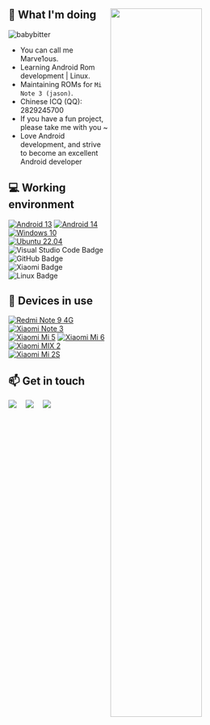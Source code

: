 ## 🤔 What I'm doing <img style="width: 60%;" align="right" src="https://github-profile-summary-cards.vercel.app/api/cards/profile-details?username=babybitter&theme=nord_bright" />
<p align="left"> <img src="https://komarev.com/ghpvc/?username=babybitter" alt="babybitter" /> </p>

 - You can call me Marve1ous.
 - Learning Android Rom development | Linux.
 - Maintaining ROMs for `Mi Note 3 (jason)`.
 - Chinese ICQ (QQ): 2829245700
 - If you have a fun project, please take me with you ~
 - Love Android development, and strive to become an excellent Android developer


## 💻 Working environment
[![Android 13](https://img.shields.io/badge/Android%2013-3ddc84?style=flat-square&logo=android&logoColor=ffffff)](https://www.android.com/android-13/)
[![Android 14](https://img.shields.io/badge/Android%2014-3ddc84?style=flat-square&logo=android&logoColor=ffffff)](https://www.android.com/android-14/)
[![Windows 10](https://img.shields.io/badge/Windows%2010-00adef?style=flat-square&logo=windows&logoColor=ffffff)](https://www.microsoft.com/en-us/windows/windows-10)
[![Ubuntu 22.04](https://img.shields.io/badge/Ubuntu%2022%2e04-dd4814?style=flat-square&logo=ubuntu&logoColor=ffffff)](https://releases.ubuntu.com/jammy/)
![Visual Studio Code Badge](https://img.shields.io/badge/Visual%20Studio%20Code-007ACC?logo=visualstudiocode&logoColor=fff&style=flat)
![GitHub Badge](https://img.shields.io/badge/GitHub-181717?logo=github&logoColor=fff&style=flat)
![Xiaomi Badge](https://img.shields.io/badge/Xiaomi-FF6900?logo=xiaomi&logoColor=fff&style=flat)
![Linux Badge](https://img.shields.io/badge/Linux-FCC624?logo=linux&logoColor=000&style=flat)

## 📱 Devices in use
[![Redmi Note 9 4G](https://img.shields.io/badge/Redmi%20Note%209%204G-fd4900?style=flat-square&logo=xiaomi&logoColor=ffffff)](https://www.mi.com/redminote9-4g)
[![Xiaomi Note 3](https://img.shields.io/badge/Xiaomi%20Note%203-fd4900?style=flat-square&logo=xiaomi&logoColor=ffffff)](#)
[![Xiaomi Mi 5](https://img.shields.io/badge/Xiaomi%20Mi%205-fd4900?style=flat-square&logo=xiaomi&logoColor=ffffff)](https://www.mi.com/mi5)
[![Xiaomi Mi 6](https://img.shields.io/badge/Xiaomi%20Mi%206-fd4900?style=flat-square&logo=xiaomi&logoColor=ffffff)](https://www.mi.com/mi6)
[![Xiaomi MIX 2](https://img.shields.io/badge/Xiaomi%20MIX%202-fd4900?style=flat-square&logo=xiaomi&logoColor=ffffff)](https://www.mi.com/mix2)
[![Xiaomi Mi 2S](https://img.shields.io/badge/Xiaomi%20Mi%202S-fd4900?style=flat-square&logo=xiaomi&logoColor=ffffff)](https://p.www.xiaomi.com/zt/130406/params.html)


## 📫 Get in touch
  <div>
    <a href="https://space.bilibili.com/395663211/"><img src="https://img.shields.io/badge/Bilibili-B站-ff69b4" /></a>&emsp;
    <a href="https://blog.csdn.net/J_Marve1ous"><img src="https://img.shields.io/badge/CSDN-论坛-c32136" /></a>&emsp;
    <a href="https://t.me/Marve1ousJX/"><img src="https://img.shields.io/badge/Tg-telegram-blue" /></a>&emsp;
  </div>
